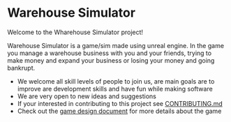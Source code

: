 # Warehouse Simulator
Welcome to the Wharehouse Simulator project! 

Warehouse Simulator is a game/sim made using unreal engine. In the game you manage a warehouse business with you and your friends, trying 
to make money and expand your business or losing your money and going bankrupt.

* We welcome all skill levels of people to join us, are main goals are to improve are development skills and have fun while making software 
* We are very open to new ideas and suggestions 
* If your interested in contributing to this project see [CONTRIBUTING.md](https://github.com/AttainableEntertainment/WarehouseSimulator/blob/master/CONTRIBUTING.md) 
* Check out the [game design document](https://github.com/AttainableEntertainment/WarehouseSimulator/blob/master/GameDesignDocument.md) for more details about the game 
